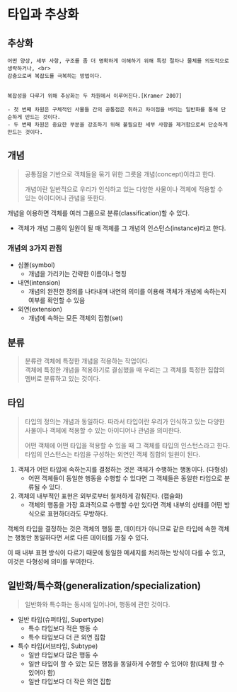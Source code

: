 # 타입과 추상화

## 추상화

```
어떤 양상, 세부 사항, 구조를 좀 더 명확하게 이해하기 위해 특정 절차나 물체를 의도적으로 생략하거나, <br>
감춤으로써 복잡도를 극복하는 방법이다. 


복잡성을 다루기 위해 추상화는 두 차원에서 이루어진다.[Kramer 2007]

- 첫 번째 차원은 구체적인 사물들 간의 공통점은 취하고 차이점을 버리는 일반화를 통해 단순하게 만드는 것이다.
- 두 번째 차원은 중요한 부분을 강조하기 위해 불필요한 세부 사항을 제거함으로써 단순하게 만드는 것이다.
```

## 개념
> 공통점을 기반으로 객체들을 묶기 위한 그릇을 개념(concept)이라고 한다.
> 
> 개념이란 일반적으로 우리가 인식하고 있는 다양한 사물이나 객체에 적용할 수 있는 아이디어나 관념을 뜻한다.

개념을 이용하면 객체를 여러 그룹으로 분류(classification)할 수 있다.
- 객체가 개념 그룹의 일원이 될 때 객체를 그 개념의 인스턴스(instance)라고 한다.

### 개념의 3가지 관점
- 심볼(symbol)
  - 개념을 가리키는 간략한 이름이나 명칭
- 내연(intension)
  - 개념의 완전한 정의를 나타내며 내연의 의미를 이용해 객체가 개념에 속하는지 여부를 확인할 수 있음
- 외연(extension)
  - 개념에 속하는 모든 객체의 집합(set)

## 분류

> 분류란 객체에 특정한 개념을 적용하는 작업이다. <br>
> 객체에 특정한 개념을 적용하기로 결심했을 때 우리는 그 객체를 특정한 집합의 멤버로 분류하고 있는 것이다.

## 타입
> 타입의 정의는 개념과 동일하다. 따라서 타입이란 우리가 인식하고 있는 다양한 사물이나 객체에 적용할 수 있는 아이디어나 관념을 의미한다.
> 
> 어떤 객체에 어떤 타입을 적용할 수 있을 때 그 객체를 타입의 인스턴스라고 한다. 타입의 인스턴스는 타입을 구성하는 외연인 객체 집합의 일원이 된다.


1. 객체가 어떤 타입에 속하는지를 결정하는 것은 객체가 수행하는 행동이다. (다형성)
   - 어떤 객체들이 동일한 행동을 수행할 수 있다면 그 객체들은 동일한 타입으로 분류될 수 있다.
2. 객체의 내부적인 표현은 외부로부터 철저하게 감춰진다. (캡슐화)
    - 객체의 행동을 가장 효과적으로 수행할 수만 있다면 객체 내부의 상태를 어떤 방식으로 표현하더라도 무방하다.

객체의 타입을 결정하는 것은 객체의 행동 뿐, 데이터가 아니므로 같은 타입에 속한 객체는 행동만 동일하다면 서로 다른 데이터를 가질 수 있다.

이 때 내부 표현 방식이 다르기 때문에 동일한 메세지를 처리하는 방식이 다를 수 있고, 이것은 다형성에 의미를 부여한다.

## 일반화/특수화(generalization/specialization)

> 일반화와 특수화는 동시에 일어나며, 행동에 관한 것이다.

- 일반 타입(슈퍼타입, Supertype)
  - 특수 타입보다 적은 행동 수
  - 특수 타입보다 더 큰 외연 집합
- 특수 타입(서브타입, Subtype)
  - 일반 타입보다 많은 행동 수
  - 일반 타입이 할 수 있는 모든 행동을 동일하게 수행할 수 있어야 함(대체 할 수 있어야 함)
  - 일반 타입보다 더 작은 외연 집합